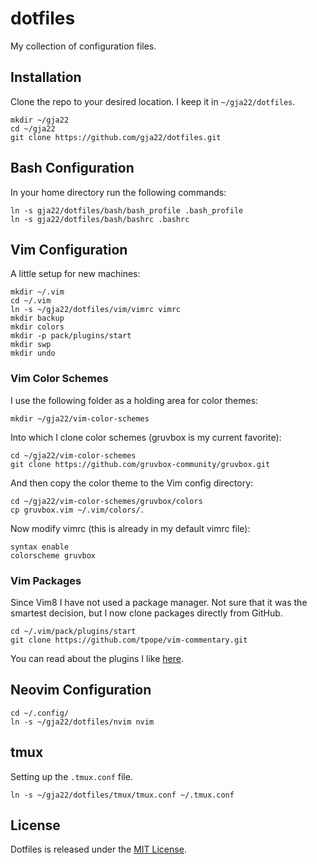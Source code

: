 # dotfiles

My collection of configuration files.

## Installation

Clone the repo to your desired location. I keep it in `~/gja22/dotfiles`.

`mkdir ~/gja22`\
`cd ~/gja22`\
`git clone https://github.com/gja22/dotfiles.git`

## Bash Configuration

In your home directory run the following commands:

`ln -s gja22/dotfiles/bash/bash_profile .bash_profile`\
`ln -s gja22/dotfiles/bash/bashrc .bashrc`

## Vim Configuration

A little setup for new machines:

```
mkdir ~/.vim
cd ~/.vim
ln -s ~/gja22/dotfiles/vim/vimrc vimrc
mkdir backup
mkdir colors
mkdir -p pack/plugins/start
mkdir swp
mkdir undo
```

### Vim Color Schemes

I use the following folder as a holding area for color themes:

`mkdir ~/gja22/vim-color-schemes`

Into which I clone color schemes (gruvbox is my current favorite):

`cd ~/gja22/vim-color-schemes`\
`git clone https://github.com/gruvbox-community/gruvbox.git`

And then copy the color theme to the Vim config directory:

`cd ~/gja22/vim-color-schemes/gruvbox/colors`\
`cp gruvbox.vim ~/.vim/colors/.`

Now modify vimrc (this is already in my default vimrc file):

```
syntax enable
colorscheme gruvbox
```

### Vim Packages

Since Vim8 I have not used a package manager. Not sure that it was the smartest
decision, but I now clone packages directly from GitHub.

`cd ~/.vim/pack/plugins/start`\
`git clone https://github.com/tpope/vim-commentary.git`

You can read about the plugins I like
[here](https://www.gja22.com/vim-plugins). 

## Neovim Configuration

```
cd ~/.config/
ln -s ~/gja22/dotfiles/nvim nvim
```

## tmux

Setting up the `.tmux.conf` file.

`ln -s ~/gja22/dotfiles/tmux/tmux.conf ~/.tmux.conf`

## License

Dotfiles is released under the [MIT
License](https://opensource.org/licenses/MIT).
